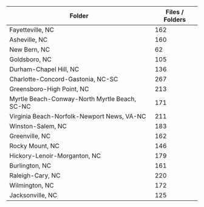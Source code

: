 | Folder                                        |   Files / Folders |
|-----------------------------------------------|-------------------|
| Fayetteville, NC                              |               162 |
| Asheville, NC                                 |               160 |
| New Bern, NC                                  |                62 |
| Goldsboro, NC                                 |               105 |
| Durham-Chapel Hill, NC                        |               136 |
| Charlotte-Concord-Gastonia, NC-SC             |               267 |
| Greensboro-High Point, NC                     |               213 |
| Myrtle Beach-Conway-North Myrtle Beach, SC-NC |               171 |
| Virginia Beach-Norfolk-Newport News, VA-NC    |               211 |
| Winston-Salem, NC                             |               183 |
| Greenville, NC                                |               162 |
| Rocky Mount, NC                               |               146 |
| Hickory-Lenoir-Morganton, NC                  |               179 |
| Burlington, NC                                |               161 |
| Raleigh-Cary, NC                              |               220 |
| Wilmington, NC                                |               172 |
| Jacksonville, NC                              |               125 |